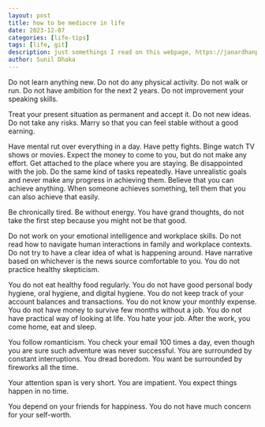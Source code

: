 ```yaml
---
layout: post
title: how to be mediocre in life 
date: 2023-12-07
categories: [life-tips]
tags: [life, git]
description: just somethings I read on this webpage, https://janardhanpulivarthi.com/i/mediocre-life.html
author: Sunil Dhaka
---
```


Do not learn anything new. Do not do any physical activity. Do not walk or run. Do not have ambition for the next 2 years. Do not improvement your speaking skills.

Treat your present situation as permanent and accept it. Do not new ideas. Do not take any risks. Marry so that you can feel stable without a good earning.

Have mental rut over everything in a day. Have petty fights. Binge watch TV shows or movies. Expect the money to come to you, but do not make any effort. Get attached to the place where you are staying. Be disappointed with the job. Do the same kind of tasks repeatedly. Have unrealistic goals and never make any progress in achieving them. Believe that you can achieve anything. When someone achieves something, tell them that you can also achieve that easily.

Be chronically tired. Be without energy. You have grand thoughts, do not take the first step because you might not be that good.

Do not work on your emotional intelligence and workplace skills. Do not read how to navigate human interactions in family and workplace contexts. Do not try to have a clear idea of what is happening around. Have narrative based on whichever is the news source comfortable to you. You do not practice healthy skepticism.

You do not eat healthy food regularly. You do not have good personal body hygiene, oral hygiene, and digital hygiene. You do not keep track of your account balances and transactions. You do not know your monthly expense. You do not have money to survive few months without a job. You do not have practical way of looking at life. You hate your job. After the work, you come home, eat and sleep.

You follow romanticism. You check your email 100 times a day, even though you are sure such adventure was never successful. You are surrounded by constant interruptions. You dread boredom. You want be surrounded by fireworks all the time.

Your attention span is very short. You are impatient. You expect things happen in no time.

You depend on your friends for happiness. You do not have much concern for your self-worth.
